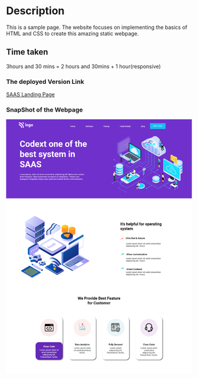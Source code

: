 # Description
This is a sample page. The website focuses on implementing the basics of HTML and CSS to create this amazing static webpage.

## Time taken

3hours and 30 mins = 2 hours and 30mins + 1 hour(responsive)

### The deployed Version Link

[SAAS Landing Page](https://saas-lp.netlify.app/)

### SnapShot of the Webpage

![SAAS](./13.png)